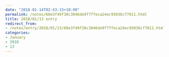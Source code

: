 ```yaml
---
date: "2018-01-14T02:43:15+10:00"
permalink: /notes/60e3f49f38c3046de9f7ffeca24ec95036cf7011.html
title: 2018/01/13 entry
redirect_from:
- /notes/entry/2018/01/13/60e3f49f38c3046de9f7ffeca24ec95036cf7011.html
categories:
- January
- 2018
- 13
---
```

